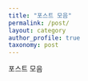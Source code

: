 ```yaml
---
title: "포스트 모음"
permalink: /post/
layout: category
author_profile: true
taxonomy: post
---
```


포스트 모음

